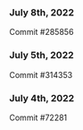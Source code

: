 ### July 8th, 2022

Commit #285856

### July 5th, 2022

Commit #314353


### July 4th, 2022

Commit #72281
